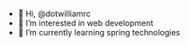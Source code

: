 - 👋 Hi, @dotwilliamrc
- 👀 I’m interested in web development
- 🌱 I’m currently learning spring technologies 
